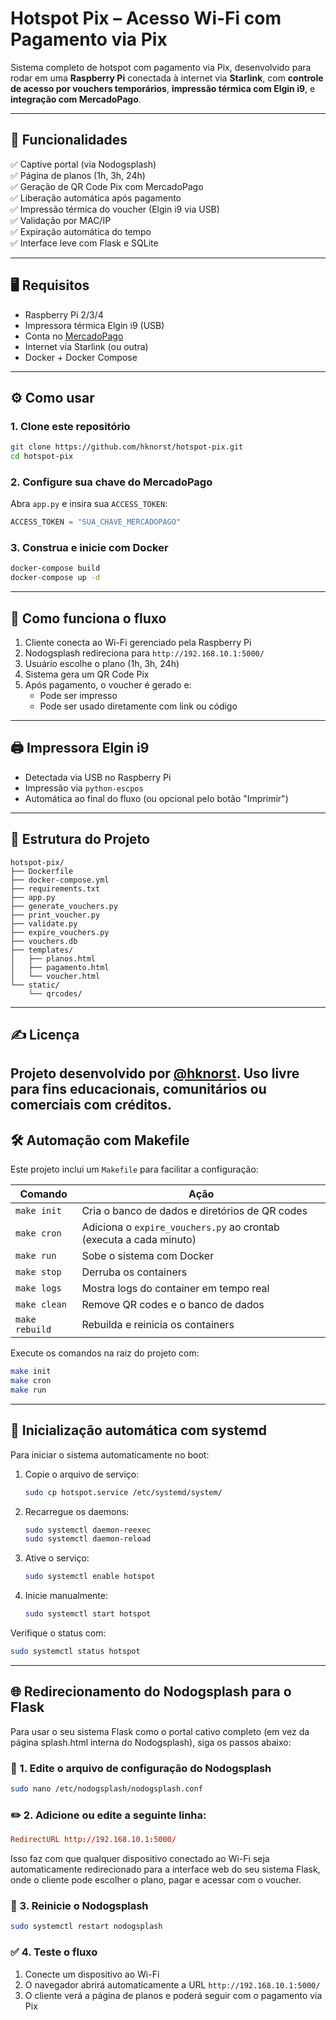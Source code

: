 # Hotspot Pix – Acesso Wi-Fi com Pagamento via Pix

Sistema completo de hotspot com pagamento via Pix, desenvolvido para rodar em uma **Raspberry Pi** conectada à internet via **Starlink**, com **controle de acesso por vouchers temporários**, **impressão térmica com Elgin i9**, e **integração com MercadoPago**.

---

## 🚀 Funcionalidades

✅ Captive portal (via Nodogsplash)  
✅ Página de planos (1h, 3h, 24h)  
✅ Geração de QR Code Pix com MercadoPago  
✅ Liberação automática após pagamento  
✅ Impressão térmica do voucher (Elgin i9 via USB)  
✅ Validação por MAC/IP  
✅ Expiração automática do tempo  
✅ Interface leve com Flask e SQLite

---

## 🖥️ Requisitos

- Raspberry Pi 2/3/4
- Impressora térmica Elgin i9 (USB)
- Conta no [MercadoPago](https://www.mercadopago.com.br/)
- Internet via Starlink (ou outra)
- Docker + Docker Compose

---

## ⚙️ Como usar

### 1. Clone este repositório

```bash
git clone https://github.com/hknorst/hotspot-pix.git
cd hotspot-pix
```

### 2. Configure sua chave do MercadoPago

Abra `app.py` e insira sua `ACCESS_TOKEN`:

```python
ACCESS_TOKEN = "SUA_CHAVE_MERCADOPAGO"
```

### 3. Construa e inicie com Docker

```bash
docker-compose build
docker-compose up -d
```

---

## 📡 Como funciona o fluxo

1. Cliente conecta ao Wi-Fi gerenciado pela Raspberry Pi
2. Nodogsplash redireciona para `http://192.168.10.1:5000/`
3. Usuário escolhe o plano (1h, 3h, 24h)
4. Sistema gera um QR Code Pix
5. Após pagamento, o voucher é gerado e:
   - Pode ser impresso
   - Pode ser usado diretamente com link ou código

---

## 🖨️ Impressora Elgin i9

- Detectada via USB no Raspberry Pi
- Impressão via `python-escpos`
- Automática ao final do fluxo (ou opcional pelo botão "Imprimir")

---

## 📂 Estrutura do Projeto

```
hotspot-pix/
├── Dockerfile
├── docker-compose.yml
├── requirements.txt
├── app.py
├── generate_vouchers.py
├── print_voucher.py
├── validate.py
├── expire_vouchers.py
├── vouchers.db
├── templates/
│   ├── planos.html
│   ├── pagamento.html
│   └── voucher.html
└── static/
    └── qrcodes/
```

---

## ✍️ Licença

Projeto desenvolvido por [@hknorst](https://github.com/hknorst). Uso livre para fins educacionais, comunitários ou comerciais com créditos.
---

## 🛠️ Automação com Makefile

Este projeto inclui um `Makefile` para facilitar a configuração:

| Comando         | Ação                                                                 |
|----------------|----------------------------------------------------------------------|
| `make init`    | Cria o banco de dados e diretórios de QR codes                       |
| `make cron`    | Adiciona o `expire_vouchers.py` ao crontab (executa a cada minuto)   |
| `make run`     | Sobe o sistema com Docker                                            |
| `make stop`    | Derruba os containers                                                |
| `make logs`    | Mostra logs do container em tempo real                               |
| `make clean`   | Remove QR codes e o banco de dados                                   |
| `make rebuild` | Rebuilda e reinicia os containers                                    |

Execute os comandos na raiz do projeto com:

```bash
make init
make cron
make run
```

---

## 🔄 Inicialização automática com systemd

Para iniciar o sistema automaticamente no boot:

1. Copie o arquivo de serviço:
   ```bash
   sudo cp hotspot.service /etc/systemd/system/
   ```

2. Recarregue os daemons:
   ```bash
   sudo systemctl daemon-reexec
   sudo systemctl daemon-reload
   ```

3. Ative o serviço:
   ```bash
   sudo systemctl enable hotspot
   ```

4. Inicie manualmente:
   ```bash
   sudo systemctl start hotspot
   ```

Verifique o status com:
```bash
sudo systemctl status hotspot
```
---

## 🌐 Redirecionamento do Nodogsplash para o Flask

Para usar o seu sistema Flask como o portal cativo completo (em vez da página splash.html interna do Nodogsplash), siga os passos abaixo:

### 🔧 1. Edite o arquivo de configuração do Nodogsplash

```bash
sudo nano /etc/nodogsplash/nodogsplash.conf
```

### ✏️ 2. Adicione ou edite a seguinte linha:

```conf
RedirectURL http://192.168.10.1:5000/
```

Isso faz com que qualquer dispositivo conectado ao Wi-Fi seja automaticamente redirecionado para a interface web do seu sistema Flask, onde o cliente pode escolher o plano, pagar e acessar com o voucher.

### 🔁 3. Reinicie o Nodogsplash

```bash
sudo systemctl restart nodogsplash
```

### ✅ 4. Teste o fluxo

1. Conecte um dispositivo ao Wi-Fi
2. O navegador abrirá automaticamente a URL `http://192.168.10.1:5000/`
3. O cliente verá a página de planos e poderá seguir com o pagamento via Pix